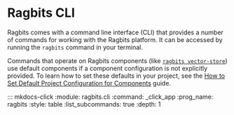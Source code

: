 # Ragbits CLI

Ragbits comes with a command line interface (CLI) that provides a number of commands for working with the Ragbits platform. It can be accessed by running the `ragbits` command in your terminal.

Commands that operate on Ragbits components (like [`ragbits vector-store`](#ragbits-vector-store)) use default components if a component configuration is not explicitly provided. To learn how to set these defaults in your project, see the [How to Set Default Project Configuration for Components](../how-to/core/configuration.md) guide.

::: mkdocs-click
    :module: ragbits.cli
    :command: _click_app
    :prog_name: ragbits
    :style: table
    :list_subcommands: true
    :depth: 1